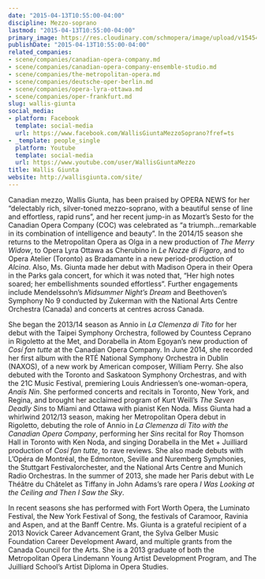 ```yaml
---
date: "2015-04-13T10:55:00-04:00"
discipline: Mezzo-soprano
lastmod: "2015-04-13T10:55:00-04:00"
primary_image: https://res.cloudinary.com/schmopera/image/upload/v1545409169/media/webhook-uploads/1428936783034/GIUNTA-PHOTO.jpg.jpg
publishDate: "2015-04-13T10:55:00-04:00"
related_companies:
- scene/companies/canadian-opera-company.md
- scene/companies/canadian-opera-company-ensemble-studio.md
- scene/companies/the-metropolitan-opera.md
- scene/companies/deutsche-oper-berlin.md
- scene/companies/opera-lyra-ottawa.md
- scene/companies/oper-frankfurt.md
slug: wallis-giunta
social_media:
- platform: Facebook
  template: social-media
  url: https://www.facebook.com/WallisGiuntaMezzoSoprano?fref=ts
- _template: people_single
  platform: Youtube
  template: social-media
  url: https://www.youtube.com/user/WallisGiuntaMezzo
title: Wallis Giunta
website: http://wallisgiunta.com/site/
---
```


Canadian mezzo, Wallis Giunta, has been praised by OPERA NEWS for her “delectably rich, silver-toned mezzo-soprano, with a beautiful sense of line and effortless, rapid runs”, and her recent jump-in as Mozart’s Sesto for the Canadian Opera Company (COC) was celebrated as “a triumph…remarkable in its combination of intelligence and beauty”. In the 2014/15 season she returns to the Metropolitan Opera as Olga in a new production of *The Merry Widow*, to Opera Lyra Ottawa as Cherubino in *Le Nozze di Figaro*, and to Opera Atelier (Toronto) as Bradamante in a new period-production of *Alcina*. Also, Ms. Giunta made her debut with Madison Opera in their Opera in the Parks gala concert, for which it was noted that, “Her high notes soared; her embellishments sounded effortless”. Further engagements include Mendelssohn’s *Midsummer Night’s Dream* and Beethoven’s Symphony No 9 conducted by Zukerman with the National Arts Centre Orchestra (Canada) and concerts at centres across Canada.

She began the 2013/14 season as Annio in *La Clemenza di Tito* for her debut with the Taipei Symphony Orchestra, followed by Countess Ceprano in Rigoletto at the Met, and Dorabella in Atom Egoyan’s new production of *Cosí fan tutte* at the Canadian Opera Company. In June 2014, she recorded her first album with the RTÉ National Symphony Orchestra in Dublin (NAXOS), of a new work by American composer, William Perry. She also debuted with the Toronto and Saskatoon Symphony Orchestras, and with the 21C Music Festival, premiering Louis Andriessen’s one-woman-opera, *Anaïs Nin*. She performed concerts and recitals in Toronto, New York, and Regina, and brought her acclaimed program of Kurt Weill’s *The Seven Deadly Sins* to Miami and Ottawa with pianist Ken Noda.
Miss Giunta had a whirlwind 2012/13 season, making her Metropolitan Opera debut in Rigoletto, debuting the role of Annio in *La Clemenza di Tito with the Canadian Opera Company*, performing her *Sins* recital for Roy Thomson Hall in Toronto with Ken Noda, and singing Dorabella in the Met + Juilliard production of *Cosí fan tutte*, to rave reviews. She also made debuts with L’Opéra de Montréal, the Edmonton, Seville and Nuremberg Symphonies, the Stuttgart Festivalorchester, and the National Arts Centre and Munich Radio Orchestras. In the summer of 2013, she made her Paris debut with Le Théâtre du Châtelet as Tiffany in John Adams’s rare opera *I Was Looking at the Ceiling and Then I Saw the Sky*.

In recent seasons she has performed with Fort Worth Opera, the Luminato Festival, the New York Festival of Song, the festivals of Caramoor, Ravinia and Aspen, and at the Banff Centre. Ms. Giunta is a grateful recipient of a 2013 Novick Career Advancement Grant, the Sylva Gelber Music Foundation Career Development Award, and multiple grants from the Canada Council for the Arts. She is a 2013 graduate of both the Metropolitan Opera Lindemann Young Artist Development Program, and The Juilliard School’s Artist Diploma in Opera Studies.
